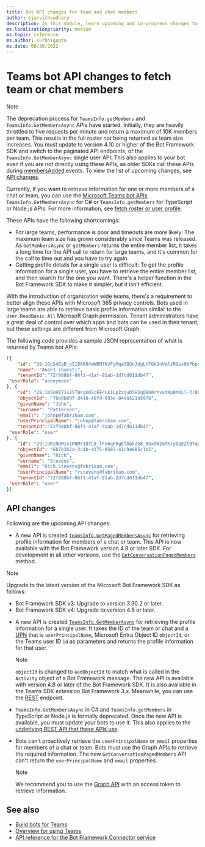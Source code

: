 ```yaml
---
title: Bot API changes for team and chat members
author: ojasvichoudhary 
description: In this module, learn upcoming and in-progress changes to the Bot APIs used for retrieving members of teams and chats
ms.localizationpriority: medium
ms.topic: reference
ms.author: surbhigupta
ms.date: 08/30/2022
---
```


# Teams bot API changes to fetch team or chat members

>[!NOTE]
> The deprecation process for `TeamsInfo.getMembers` and `TeamsInfo.GetMembersAsync` APIs have started. Initially, they are heavily throttled to five requests per minute and return a maximum of 10K members per team. This results in the full roster not being returned as team size increases.
> You must update to version 4.10 or higher of the Bot Framework SDK and switch to the paginated API endpoints, or the `TeamsInfo.GetMemberAsync` single user API. This also applies to your bot even if you are not directly using these APIs, as older SDKs call these APIs during [membersAdded](../bots/how-to/conversations/subscribe-to-conversation-events.md#members-added) events. To view the list of upcoming changes, see [API changes](team-chat-member-api-changes.md#api-changes).

Currently, if you want to retrieve information for one or more members of a chat or team, you can use the [Microsoft Teams bot APIs](/microsoftteams/platform/bots/how-to/get-teams-context?tabs=dotnet#fetch-the-roster-or-user-profile) `TeamsInfo.GetMembersAsync` for C# or `TeamsInfo.getMembers` for TypeScript or Node.js APIs. For more information, see [fetch roster or user profile](../bots/how-to/get-teams-context.md#fetch-the-roster-or-user-profile).

These APIs have the following shortcomings:

* For large teams, performance is poor and timeouts are more likely: The maximum team size has grown considerably since Teams was released. As `GetMembersAsync` or `getMembers` returns the entire member list, it takes a long time for the API call to return for large teams, and it's common for the call to time out and you have to try again.
* Getting profile details for a single user is difficult: To get the profile information for a single user, you have to retrieve the entire member list, and then search for the one you want. There's a helper function in the Bot Framework SDK to make it simpler, but it isn't efficient.

With the introduction of organization wide teams, there's a requirement to better align these APIs with Microsoft 365 privacy controls. Bots used in large teams are able to retrieve basic profile information similar to the `User.ReadBasic.All` Microsoft Graph permission. Tenant administrators have a great deal of control over which apps and bots can be used in their tenant, but these settings are different from Microsoft Graph.

The following code provides a sample JSON representation of what is returned by Teams bot APIs:

```json
[{
    "id": "29:1GcS4EyB_oSI8A88XmWBN7NJFyMqe3QGnJdgLfFGkJnVelzRGos0bPbpsfJjcbAD22bmKc4GMbrY2g4JDrrA8vM06X1-cHHle4zOE6U4ttcc",
    "name": "Anon1 (Guest)",
    "tenantId":"72f988bf-86f1-41af-91ab-2d7cd011db47",
 "userRole": "anonymous"
}, {
    "id": "29:1bSnHZ7Js2STWrgk6ScEErLk1Lp2zQuD5H2qQ960rtvstKp8tKLl-3r8b6DoW0QxZimuTxk_kupZ1DBMpvIQQUAZL-PNj0EORDvRZXy8kvWk",
    "objectId": "76b0b09f-d410-48fd-993e-84da521a597b",
    "givenName": "John",
    "surname": "Patterson",
    "email": "johnp@fabrikam.com",
    "userPrincipalName": "johnp@fabrikam.com",
    "tenantId":"72f988bf-86f1-41af-91ab-2d7cd011db47",
 "userRole": "user"
}, {
    "id": "29:1URzNQM1x1PNMr1D7L5_lFe6qF6gEfAbkdG8_BUxOW2mTKryQqEZtBTqDt10-MghkzjYDuUj4KG6nvg5lFAyjOLiGJ4jzhb99WrnI7XKriCs",
    "objectId": "6b7b3b2a-2c4b-4175-8582-41c9e685c1b5",
    "givenName": "Rick",
    "surname": "Stevens",
    "email": "Rick.Stevens@fabrikam.com",
    "userPrincipalName": "rstevens@fabrikam.com",
    "tenantId":"72f988bf-86f1-41af-91ab-2d7cd011db47",
 "userRole": "user"
}]
```

## API changes

Following are the upcoming API changes:

* A new API is created [`TeamsInfo.GetPagedMembersAsync`](/microsoftteams/platform/bots/how-to/get-teams-context?tabs=dotnet#fetch-the-roster-or-user-profile) for retrieving profile information for members of a chat or team. This API is now available with the Bot Framework version 4.8 or later SDK. For development in all other versions, use the [`GetConversationPagedMembers`](/dotnet/api/microsoft.bot.connector.conversationsextensions.getconversationpagedmembersasync?view=botbuilder-dotnet-stable&preserve-view=true) method.

> [!NOTE]
>
> Upgrade to the latest version of the Microsoft Bot Framework SDK as follows:
>
> * Bot Framework SDK v3: Upgrade to version 3.30.2 or later.
> * Bot Framework SDK v4: Upgrade to version 4.8 or later.

* A new API is created [`TeamsInfo.GetMemberAsync`](/microsoftteams/platform/bots/how-to/get-teams-context?tabs=dotnet#get-single-member-details) for retrieving the profile information for a single user. It takes the ID of the team or chat and a [UPN](/windows/win32/ad/naming-properties#userprincipalname) that is `userPrincipalName`, Microsoft Entra Object ID `objectId`, or the Teams user ID `id` as parameters and returns the profile information for that user.

    > [!NOTE]
    > `objectId` is changed to `aadObjectId` to match what is called in the `Activity` object of a Bot Framework message. The new API is available with version 4.8 or later of the Bot Framework SDK. It is also available in the Teams SDK extension Bot Framework 3.x. Meanwhile, you can use the [REST](/microsoftteams/platform/bots/how-to/get-teams-context?tabs=json#get-single-member-details) endpoint.

* `TeamsInfo.GetMembersAsync` in C# and `TeamsInfo.getMembers` in TypeScript or Node.js is formally deprecated. Once the new API is available, you must update your bots to use it. This also applies to the [underlying REST API that these APIs use](/microsoftteams/platform/bots/how-to/get-teams-context?tabs=json#tabpanel_CeZOj-G++Q_json).
* Bots can't proactively retrieve the `userPrincipalName` or `email` properties for members of a chat or team. Bots must use the Graph APIs to retrieve the required information. The new `GetConversationPagedMembers` API can't return the `userPrincipalName` and `email` properties.

    > [!NOTE]
    > We recommend you to use the [Graph API](/graph/api/user-get?view=graph-rest-1.0&tabs=http&preserve-view=true#examples) with an access token to retrieve information.

## See also

* [Build bots for Teams](../bots/what-are-bots.md)
* [Overview for using Teams](/graph/teams-concept-overview)
* [API reference for the Bot Framework Connector service](/azure/bot-service/rest-api/bot-framework-rest-connector-api-reference)
